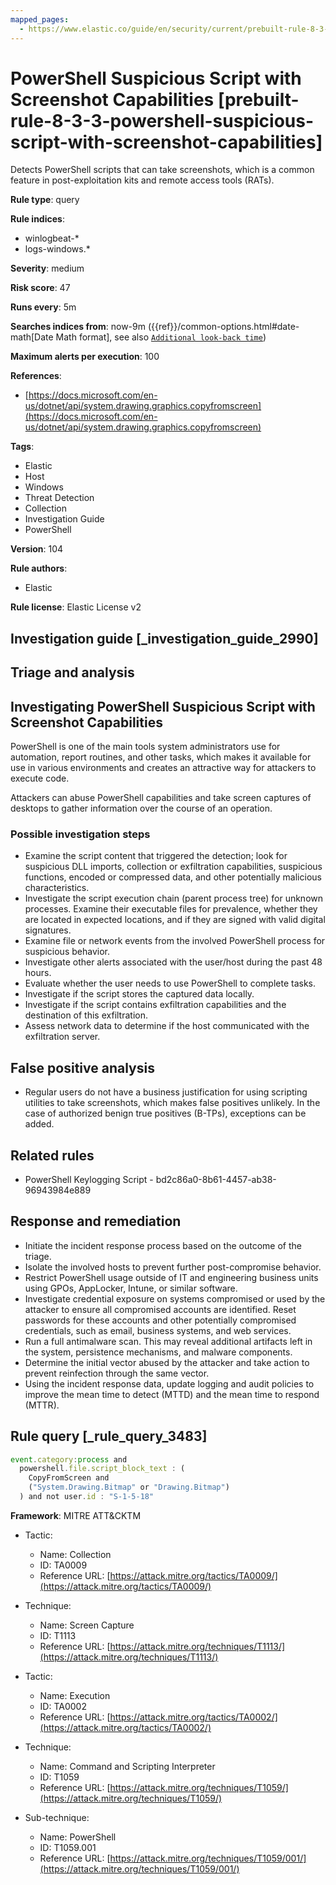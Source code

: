 ```yaml
---
mapped_pages:
  - https://www.elastic.co/guide/en/security/current/prebuilt-rule-8-3-3-powershell-suspicious-script-with-screenshot-capabilities.html
---
```


# PowerShell Suspicious Script with Screenshot Capabilities [prebuilt-rule-8-3-3-powershell-suspicious-script-with-screenshot-capabilities]

Detects PowerShell scripts that can take screenshots, which is a common feature in post-exploitation kits and remote access tools (RATs).

**Rule type**: query

**Rule indices**:

* winlogbeat-*
* logs-windows.*

**Severity**: medium

**Risk score**: 47

**Runs every**: 5m

**Searches indices from**: now-9m ({{ref}}/common-options.html#date-math[Date Math format], see also [`Additional look-back time`](docs-content://solutions/security/detect-and-alert/create-detection-rule.md#rule-schedule))

**Maximum alerts per execution**: 100

**References**:

* [https://docs.microsoft.com/en-us/dotnet/api/system.drawing.graphics.copyfromscreen](https://docs.microsoft.com/en-us/dotnet/api/system.drawing.graphics.copyfromscreen)

**Tags**:

* Elastic
* Host
* Windows
* Threat Detection
* Collection
* Investigation Guide
* PowerShell

**Version**: 104

**Rule authors**:

* Elastic

**Rule license**: Elastic License v2

## Investigation guide [_investigation_guide_2990]

## Triage and analysis

## Investigating PowerShell Suspicious Script with Screenshot Capabilities

PowerShell is one of the main tools system administrators use for automation, report routines, and other tasks, which makes it available for use in various environments and creates an attractive way for attackers to execute code.

Attackers can abuse PowerShell capabilities and take screen captures of desktops to gather information over the course of an operation.

### Possible investigation steps

- Examine the script content that triggered the detection; look for suspicious DLL imports, collection or exfiltration capabilities, suspicious functions, encoded or compressed data, and other potentially malicious characteristics.
- Investigate the script execution chain (parent process tree) for unknown processes. Examine their executable files for prevalence, whether they are located in expected locations, and if they are signed with valid digital signatures.
- Examine file or network events from the involved PowerShell process for suspicious behavior.
- Investigate other alerts associated with the user/host during the past 48 hours.
- Evaluate whether the user needs to use PowerShell to complete tasks.
- Investigate if the script stores the captured data locally.
- Investigate if the script contains exfiltration capabilities and the destination of this exfiltration.
- Assess network data to determine if the host communicated with the exfiltration server.

## False positive analysis

- Regular users do not have a business justification for using scripting utilities to take screenshots, which makes false positives unlikely. In the case of authorized benign true positives (B-TPs), exceptions can be added.

## Related rules

- PowerShell Keylogging Script - bd2c86a0-8b61-4457-ab38-96943984e889

## Response and remediation

- Initiate the incident response process based on the outcome of the triage.
- Isolate the involved hosts to prevent further post-compromise behavior.
- Restrict PowerShell usage outside of IT and engineering business units using GPOs, AppLocker, Intune, or similar software.
- Investigate credential exposure on systems compromised or used by the attacker to ensure all compromised accounts are identified. Reset passwords for these accounts and other potentially compromised credentials, such as email, business systems, and web services.
- Run a full antimalware scan. This may reveal additional artifacts left in the system, persistence mechanisms, and malware components.
- Determine the initial vector abused by the attacker and take action to prevent reinfection through the same vector.
- Using the incident response data, update logging and audit policies to improve the mean time to detect (MTTD) and the mean time to respond (MTTR).

## Rule query [_rule_query_3483]

```js
event.category:process and
  powershell.file.script_block_text : (
    CopyFromScreen and
    ("System.Drawing.Bitmap" or "Drawing.Bitmap")
  ) and not user.id : "S-1-5-18"
```

**Framework**: MITRE ATT&CKTM

* Tactic:

    * Name: Collection
    * ID: TA0009
    * Reference URL: [https://attack.mitre.org/tactics/TA0009/](https://attack.mitre.org/tactics/TA0009/)

* Technique:

    * Name: Screen Capture
    * ID: T1113
    * Reference URL: [https://attack.mitre.org/techniques/T1113/](https://attack.mitre.org/techniques/T1113/)

* Tactic:

    * Name: Execution
    * ID: TA0002
    * Reference URL: [https://attack.mitre.org/tactics/TA0002/](https://attack.mitre.org/tactics/TA0002/)

* Technique:

    * Name: Command and Scripting Interpreter
    * ID: T1059
    * Reference URL: [https://attack.mitre.org/techniques/T1059/](https://attack.mitre.org/techniques/T1059/)

* Sub-technique:

    * Name: PowerShell
    * ID: T1059.001
    * Reference URL: [https://attack.mitre.org/techniques/T1059/001/](https://attack.mitre.org/techniques/T1059/001/)



